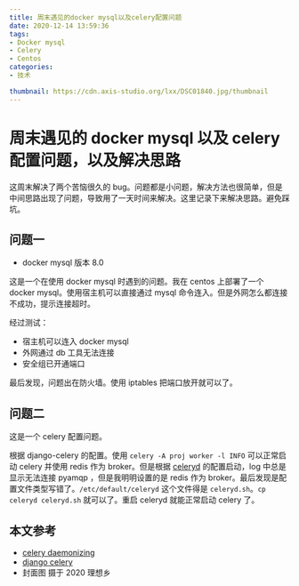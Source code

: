 ```yaml
---
title: 周末遇见的docker mysql以及celery配置问题
date: 2020-12-14 13:59:36
tags:
- Docker mysql
- Celery
- Centos
categories:
- 技术

thumbnail: https://cdn.axis-studio.org/lxx/DSC01840.jpg/thumbnail
---
```


# 周末遇见的 docker mysql 以及 celery 配置问题，以及解决思路

这周末解决了两个苦恼很久的 bug。问题都是小问题，解决方法也很简单，但是中间思路出现了问题，导致用了一天时间来解决。这里记录下来解决思路。避免踩坑。

## 问题一

- docker mysql 版本 8.0

这是一个在使用 docker mysql 时遇到的问题。我在 centos 上部署了一个 docker mysql。使用宿主机可以直接通过 mysql 命令连入。但是外网怎么都连接不成功，提示连接超时。

经过测试：

- 宿主机可以连入 docker mysql
- 外网通过 db 工具无法连接
- 安全组已开通端口

最后发现，问题出在防火墙。使用 iptables 把端口放开就可以了。

## 问题二

这是一个 celery 配置问题。

根据 django-celery 的配置。使用 `celery -A proj worker -l INFO` 可以正常启动 celery 并使用 redis 作为 broker。但是根据 [celeryd](https://docs.celeryproject.org/en/stable/userguide/daemonizing.html#init-script-celeryd) 的配置启动，log 中总是显示无法连接 pyamqp ，但是我明明设置的是 redis 作为 broker。最后发现是配置文件类型写错了。`/etc/default/celeryd` 这个文件得是 `celeryd.sh`。`cp celeryd celeryd.sh` 就可以了。重启 celeryd 就能正常启动 celery 了。


## 本文参考

- [celery daemonizing](https://docs.celeryproject.org/en/stable/userguide/daemonizing.html#init-script-celeryd)
- [django celery](https://docs.celeryproject.org/en/stable/django/first-steps-with-django.html)
- 封面图 摄于 2020 理想乡